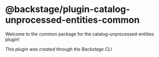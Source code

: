 # @backstage/plugin-catalog-unprocessed-entities-common

Welcome to the common package for the catalog-unprocessed-entities plugin!

_This plugin was created through the Backstage CLI_
